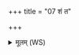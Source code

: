 +++
title = "07 शं त"

+++
<details><summary>मूलम् (WS)</summary>

शं त आपो हैमवतीः शमु ते सन्तूत्स्याः ।  
शं ते सनिष्यदा आपः शमु ते सन्तु वर्ष्याः ॥ ७ ॥
</details>